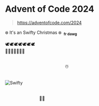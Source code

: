 # Advent of Code 2024

> https://adventofcode.com/2024

❄️ It's an Swifty Christmas ❄️&ensp;<sub>**fr dawg**</sub>

🕊️🕊️🕊️🕊️🕊️🕊️🕊️</br>
🎁🎄🎁🎅🔔🎶💃</br>

</br>
&emsp;&emsp;&emsp;&emsp;&emsp;&emsp;&emsp;&emsp;&emsp;&emsp;&emsp;&emsp;&emsp;&emsp;☃️
</br>
</br>

![Swifty](https://github.com/user-attachments/assets/5eec0a43-873f-438e-a7b1-e5a53262d3f0)
</br>
</br>
&emsp;&emsp;&emsp;&emsp;&emsp;&emsp;&emsp;&emsp;&emsp;&emsp;&emsp;&emsp;&emsp;&emsp;&emsp;&emsp;&emsp;&emsp;&emsp;&emsp;&emsp;&emsp;&emsp;&emsp;&emsp;&emsp;&emsp;&emsp;&emsp;&emsp;&emsp;&emsp;&emsp;&emsp;&emsp;&emsp;&emsp;&emsp;&emsp;&emsp;&emsp;&emsp;&emsp;&emsp;🥛🍪
